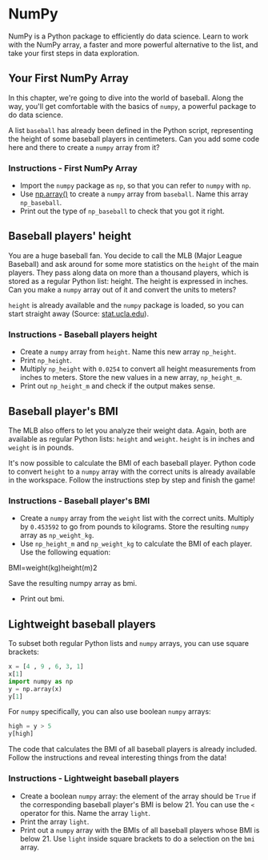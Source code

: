 # NumPy

NumPy is a Python package to efficiently do data science. Learn to work with the NumPy array, a faster and more powerful alternative to the list, and take your first steps in data exploration.

## Your First NumPy Array

In this chapter, we're going to dive into the world of baseball. Along the way, you'll get comfortable with the basics of `numpy`, a powerful package to do data science.

A list `baseball` has already been defined in the Python script, representing the height of some baseball players in centimeters. Can you add some code here and there to create a `numpy` array from it?

### Instructions - First NumPy Array

- Import the `numpy` package as `np`, so that you can refer to `numpy` with `np`.
- Use [np.array()](http://docs.scipy.org/doc/numpy-1.10.0/glossary.html#term-array) to create a `numpy` array from `baseball`. Name this array `np_baseball`.
- Print out the type of `np_baseball` to check that you got it right.

## Baseball players' height

You are a huge baseball fan. You decide to call the MLB (Major League Baseball) and ask around for some more statistics on the `height` of the main players. They pass along data on more than a thousand players, which is stored as a regular Python list: height. The height is expressed in inches. Can you make a `numpy` array out of it and convert the units to meters?

`height` is already available and the `numpy` package is loaded, so you can start straight away (Source: [stat.ucla.edu](http://wiki.stat.ucla.edu/socr/index.php/SOCR_Data_MLB_HeightsWeights)).

### Instructions - Baseball players height

- Create a `numpy` array from `height`. Name this new array `np_height`.
- Print `np_height`.
- Multiply `np_height` with `0.0254` to convert all height measurements from inches to meters. Store the new values in a new array, `np_height_m`.
- Print out `np_height_m` and check if the output makes sense.

## Baseball player's BMI

The MLB also offers to let you analyze their weight data. Again, both are available as regular Python lists: `height` and `weight`. `height` is in inches and `weight` is in pounds.

It's now possible to calculate the BMI of each baseball player. Python code to convert `height` to a `numpy` array with the correct units is already available in the workspace. Follow the instructions step by step and finish the game!

### Instructions - Baseball player's BMI

- Create a `numpy` array from the `weight` list with the correct units. Multiply by `0.453592` to go from pounds to kilograms. Store the resulting `numpy` array as `np_weight_kg`.
- Use `np_height_m` and `np_weight_kg` to calculate the BMI of each player. Use the following equation:

BMI=weight(kg)height(m)2

Save the resulting numpy array as bmi.

- Print out bmi.

## Lightweight baseball players

To subset both regular Python lists and `numpy` arrays, you can use square brackets:

```py
x = [4 , 9 , 6, 3, 1]
x[1]
import numpy as np
y = np.array(x)
y[1]
```

For `numpy` specifically, you can also use boolean `numpy` arrays:

```py
high = y > 5
y[high]
```

The code that calculates the BMI of all baseball players is already included. Follow the instructions and reveal interesting things from the data!

### Instructions - Lightweight baseball players

- Create a boolean `numpy` array: the element of the array should be `True` if the corresponding baseball player's BMI is below 21. You can use the `<` operator for this. Name the array `light`.
- Print the array `light`.
- Print out a `numpy` array with the BMIs of all baseball players whose BMI is below 21. Use `light` inside square brackets to do a selection on the `bmi` array.
